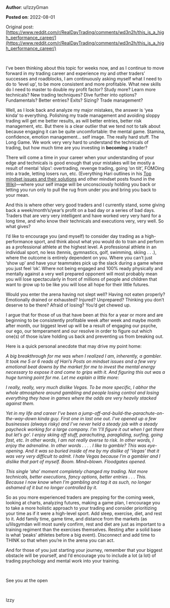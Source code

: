 **Author**: u/IzzyGman

**Posted on**: 2022-08-01

Original post: [https://www.reddit.com/r/RealDayTrading/comments/wd3n2h/this_is_a_high_performance_career/](https://www.reddit.com/r/RealDayTrading/comments/wd3n2h/this_is_a_high_performance_career/)

&#x200B;

I’ve been thinking about this topic for weeks now, and as I continue to move forward in my trading career and experience my and other traders’ successes and roadblocks, I am continuously asking myself what I need to do to ‘level up’, to be more consistent and more profitable. What new skills do I need to master to double my profit factor? Study more? Learn more technicals? New trading techniques? Dive further into options? Fundamentals? Better entries? Exits? Sizing? Trade management?

Well, as I look back and analyze my major mistakes, the answer is ‘yea kinda’ to everything. Polishing my trade management and avoiding sloppy trading will get me better results, as will better entries, better risk management, etc.  But there is a clear outlier that we tend not to talk about because engaging it can be quite uncomfortable: the mental game. Stamina, confidence, emotion management… self image. The really hard stuff. The Long Game.  We work very very hard to understand the technicals of trading, but how much time are you investing in **becoming** a trader? 

There will come a time in your career when your understanding of your edge and technicals is good enough that your mistakes will be mostly a result of mental ‘slips’: overtrading, revenge trading, going ‘on tilt’, FOMOing into a trade, letting losers run, etc. (Everything Hari outlines in his [Top mindset issues and their solutions](https://www.reddit.com/r/RealDayTrading/comments/v23nis/top_5_mindset_issues_and_the_solutions/) and other mindset posts found in the [Wiki](https://www.reddit.com/r/RealDayTrading/wiki/index/))—where your self image will be unconsciously holding you back or letting you run only to pull the rug from under you and bring you back to your mean. 

And this is where other very good traders and I currently stand, some giving back a week/month’s/year’s profit on a bad day or a series of bad days.  Traders that are very very intelligent and have worked very very hard for a long time, and who know their technicals and executions very, very well. So what gives? 

I’d like to encourage you (and myself) to consider day trading as a high-performance sport, and think about what you would do to train and perform as a professional athlete at the highest level.  A professional athlete in an individual sport, no less (tennis, gymnastics, golf, swimming, skiing . . .), where the outcome is entirely dependent on you.  Where you can’t just ‘show up’ and have your teammates pick up the slack during a game where you just feel ‘ok’. Where not being engaged and 100% ready physically and mentally against a very well prepared opponent will most probably mean you will lose spectacularly in front of millions of people and children that want to grow up to be like you will lose all hope for their little futures.

Would you enter the arena having not slept well? Having not eaten properly? Emotionally drained or exhausted? Injured? Unprepared? Thinking you don’t deserve to be there?  Afraid of losing? You’d get chewed up. 

 I argue that for those of us that have been at this for a year or more and are beginning to be consistently profitable week after week and maybe month after month, our biggest level up will be a result of engaging our psyche, our ego, our temperament and our resolve in order to figure out which one(s) of those is/are holding us back and preventing us from breaking out. 

Here is a quick personal anecdote that may drive my point home:

 *A big breakthrough for me was when I realized I am, inherently, a gambler. It took me 5 or 6 reads of Hari’s Posts on mindset issues and a few very emotional beat downs by the market for me to invest the mental energy necessary to expose it and come to grips with it. And figuring this out was a huge turning point for me.*  *Let me explain a little more:*

  *I really, really, very much dislike Vegas. To be more specific, I abhor the whole atmosphere around gambling and people losing control and losing everything they have in games where the odds are very heavily stacked against them.* 

 

*Yet in my life and career I’ve been a jump-off-and-build-the-parachute-on-the-way-down kinda guy.*  *First one in last one out.*  *I’ve opened up a few businesses (always risky) and I’ve never held a steady job with a steady paycheck working for a large company. I’m ‘I’ll figure it out when I get there but let’s go’.*  *I enjoy skiing off stuff, parachuting, paragliding, surfing, going fast, etc.*  *In other words, I am not really averse to risk.*  *In other words, I enjoy the adrenaline. In other words . . . . I like to gamble? This was eye-opening. And it was so buried inside of me by my dislike of ‘Vegas’ that it was very very difficult to admit.*  *I hate Vegas because I’m a gambler and I dislike that part of myself. Boom.*  *Mind=blown.*  *Floodgates opened.* 

*This single ‘aha’ moment completely changed my trading.*  *Not more technicals, better executions, fancy options, better entries . . .*  *This.*  *Because I now know when I’m gambling and tag it as such, no longer ashamed of it but no longer controlled by it.*  

 

So as you more experienced traders are prepping for the coming week, looking at charts, analyzing futures, making a game plan, I encourage you to take a more holistic approach to your trading and consider prioritizing your time as if it were a high-level sport.  Add sleep, exercise, diet, and rest to it. Add family time, game time, and distance from the markets (as u/lilsgymdan will most surely confirm, rest and diet are just as important to a training regiment than the exercises themselves.  Resting after a solid base is what ‘peaks’ athletes before a big event). Disconnect and add time to THINK so that when you’re in the arena you can act.

And for those of you just starting your journey, remember that your biggest obstacle will be yourself, and I’d encourage you to include a lot (a lot) of trading psychology and mental work into your training.  

&#x200B;

See you at the open

&#x200B;

Izzy